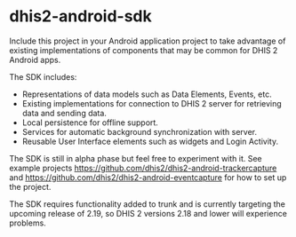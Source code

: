 # dhis2-android-sdk

Include this project in your Android application project to take advantage of existing implementations of components that may be common for DHIS 2 Android apps.

The SDK includes:
+ Representations of data models such as Data Elements, Events, etc.
+ Existing implementations for connection to DHIS 2 server for retrieving data and sending data.
+ Local persistence for offline support.
+ Services for automatic background synchronization with server.
+ Reusable User Interface elements such as widgets and Login Activity. 

The SDK is still in alpha phase but feel free to experiment with it. See example projects https://github.com/dhis2/dhis2-android-trackercapture and https://github.com/dhis2/dhis2-android-eventcapture for how to set up the project.

The SDK requires functionality added to trunk and is currently targeting the upcoming release of 2.19, so DHIS 2 versions 2.18 and lower will experience problems.
